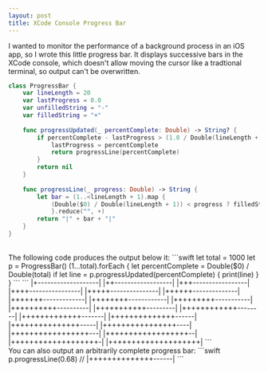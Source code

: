 ```yaml
---
layout: post
title: XCode Console Progress Bar
---
```

I wanted to monitor the performance of a background process in an iOS app, so I wrote this little progress bar. It displays successive bars in the XCode console, which doesn't allow moving the cursor like a tradtional terminal, so output can't be overwritten.

```swift
class ProgressBar {
    var lineLength = 20
    var lastProgress = 0.0
    var unfilledString = "-"
    var filledString = "+"
    
    func progressUpdated(_ percentComplete: Double) -> String? {
        if percentComplete - lastProgress > (1.0 / Double(lineLength + 1)) {
            lastProgress = percentComplete
            return progressLine(percentComplete)
        }
        return nil
    }
    
    func progressLine(_ progress: Double) -> String {
        let bar = (1..<lineLength + 1).map {
            (Double($0) / Double(lineLength + 1)) < progress ? filledString : unfilledString
            }.reduce("", +)
        return "|" + bar + "|"
    }
}
```
<br>
The following code produces the output below it:  
```swift
let total = 1000
let p = ProgressBar()
(1...total).forEach {
    let percentComplete = Double($0) / Double(total)
    if let line = p.progressUpdated(percentComplete) {
        print(line)
    }
}
```
```
|+-------------------|
|++------------------|
|+++-----------------|
|++++----------------|
|+++++---------------|
|++++++--------------|
|+++++++-------------|
|++++++++------------|
|+++++++++-----------|
|++++++++++----------|
|+++++++++++---------|
|++++++++++++--------|
|+++++++++++++-------|
|++++++++++++++------|
|+++++++++++++++-----|
|++++++++++++++++----|
|+++++++++++++++++---|
|++++++++++++++++++--|
|+++++++++++++++++++-|
|++++++++++++++++++++|
```
<br>
You can also output an arbitrarily complete progress bar:
```swift
p.progressLine(0.68)  // |++++++++++++++------|
```